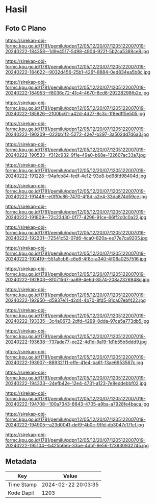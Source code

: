 # Hasil

## Foto C Plano

https://sirekap-obj-formc.kpu.go.id/1781/pemilu/pdpr/12/05/12/20/07/1205122007019-20240222-184358--1d9e4517-5d98-4904-922f-5b2ca5389ce8.jpg

https://sirekap-obj-formc.kpu.go.id/1781/pemilu/pdpr/12/05/12/20/07/1205122007019-20240222-184622--9032d456-25b1-426f-8884-0ed834ea5b8c.jpg

https://sirekap-obj-formc.kpu.go.id/1781/pemilu/pdpr/12/05/12/20/07/1205122007019-20240222-184953--f8036c72-41c4-4670-8cd6-29228298fb2e.jpg

https://sirekap-obj-formc.kpu.go.id/1781/pemilu/pdpr/12/05/12/20/07/1205122007019-20240222-185926--2f00bc61-a42d-4d27-9c3c-1f8edff5e505.jpg

https://sirekap-obj-formc.kpu.go.id/1781/pemilu/pdpr/12/05/12/20/07/1205122007019-20240222-190209--022bb1f2-5272-42e7-b297-3a502dd7d6a3.jpg

https://sirekap-obj-formc.kpu.go.id/1781/pemilu/pdpr/12/05/12/20/07/1205122007019-20240222-190533--f312c932-9f1e-49a0-b68e-132607ac33a7.jpg

https://sirekap-obj-formc.kpu.go.id/1781/pemilu/pdpr/12/05/12/20/07/1205122007019-20240222-191228--94afcb84-fedf-4e12-93e8-bd98fd98404d.jpg

https://sirekap-obj-formc.kpu.go.id/1781/pemilu/pdpr/12/05/12/20/07/1205122007019-20240222-191448--e0ff0c86-7470-4f8d-a2e4-33da874d59ce.jpg

https://sirekap-obj-formc.kpu.go.id/1781/pemilu/pdpr/12/05/12/20/07/1205122007019-20240222-191809--72c23d30-0f77-4296-91ce-66ff2c0c0a22.jpg

https://sirekap-obj-formc.kpu.go.id/1781/pemilu/pdpr/12/05/12/20/07/1205122007019-20240222-192201--72541c52-07d6-4ca0-820a-ee77e7ca9205.jpg

https://sirekap-obj-formc.kpu.go.id/1781/pemilu/pdpr/12/05/12/20/07/1205122007019-20240222-192419--551a5cb6-c6e8-4f8c-a340-4f06a0257516.jpg

https://sirekap-obj-formc.kpu.go.id/1781/pemilu/pdpr/12/05/12/20/07/1205122007019-20240222-192803--8f071567-aa89-4e6d-8574-208a2326948d.jpg

https://sirekap-obj-formc.kpu.go.id/1781/pemilu/pdpr/12/05/12/20/07/1205122007019-20240222-192950--d5937e11-d2d4-4b70-8fd5-81ca07ebf422.jpg

https://sirekap-obj-formc.kpu.go.id/1781/pemilu/pdpr/12/05/12/20/07/1205122007019-20240222-193335--3c4a0673-2dfd-4299-8dda-97ce5a773db5.jpg

https://sirekap-obj-formc.kpu.go.id/1781/pemilu/pdpr/12/05/12/20/07/1205122007019-20240222-193638--737ade77-ee22-4d1d-9a19-1d1b55b5ddd9.jpg

https://sirekap-obj-formc.kpu.go.id/1781/pemilu/pdpr/12/05/12/20/07/1205122007019-20240222-193907--88932111-effe-41e4-ba61-f3ae6953567c.jpg

https://sirekap-obj-formc.kpu.go.id/1781/pemilu/pdpr/12/05/12/20/07/1205122007019-20240222-194333--24efb42e-12e4-4731-a123-7e8eddebbf02.jpg

https://sirekap-obj-formc.kpu.go.id/1781/pemilu/pdpr/12/05/12/20/07/1205122007019-20240222-194708--100a7343-8843-4705-a9ba-a7928fe4baca.jpg

https://sirekap-obj-formc.kpu.go.id/1781/pemilu/pdpr/12/05/12/20/07/1205122007019-20240222-194905--a23d0041-def9-4b0c-9ffd-db3047c17fcf.jpg

https://sirekap-obj-formc.kpu.go.id/1781/pemilu/pdpr/12/05/12/20/07/1205122007019-20240222-195104--b425b6eb-33ae-4dbf-9e56-f23930932745.jpg


## Metadata

| Key        | Value               |
| ---------- | ------------------- |
| Time Stamp | 2024-02-22 20:03:35 |
| Kode Dapil | 1203                |



